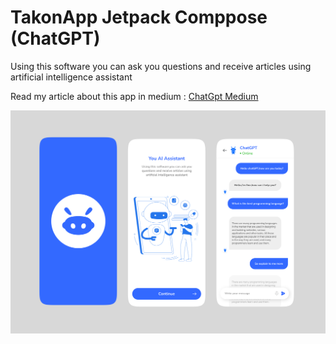 # TakonApp Jetpack Comppose (ChatGPT)


Using this software you can ask you questions and receive articles using artificial intelligence assistant

Read my article about this app in medium : <a href="https://medium.com/@hariaguswidakdo/create-chatgpt-with-jetpack-compose-kotlin-koin-mvvm-db-room-etc-2b3ab4ec1f3f">ChatGpt Medium </a>

<img src="https://github.com/HariAgus/TakonApp-Comppose/blob/master/banner-takon-app-compose.png"/>
